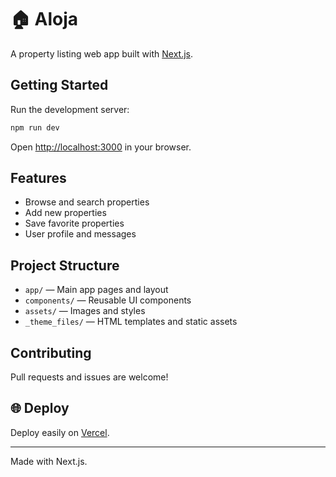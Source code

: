 # 🏠 Aloja

A property listing web app built with [Next.js](https://nextjs.org).

## Getting Started

Run the development server:

```bash
npm run dev
```

Open [http://localhost:3000](http://localhost:3000) in your browser.

## Features

- Browse and search properties
- Add new properties
- Save favorite properties
- User profile and messages

## Project Structure

- `app/` — Main app pages and layout
- `components/` — Reusable UI components
- `assets/` — Images and styles
- `_theme_files/` — HTML templates and static assets

## Contributing

Pull requests and issues are welcome!

## 🌐 Deploy

Deploy easily on [Vercel](https://vercel.com/).

---

Made with Next.js.

